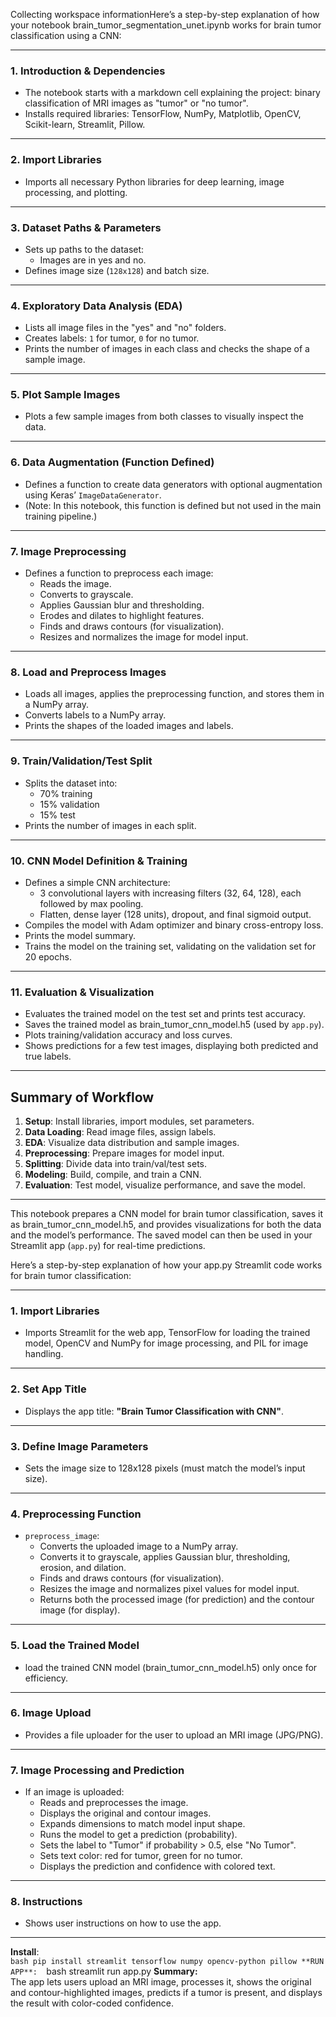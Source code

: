 Collecting workspace informationHere’s a step-by-step explanation of how your notebook brain_tumor_segmentation_unet.ipynb works for brain tumor classification using a CNN:

---

### 1. **Introduction & Dependencies**
- The notebook starts with a markdown cell explaining the project: binary classification of MRI images as "tumor" or "no tumor".
- Installs required libraries: TensorFlow, NumPy, Matplotlib, OpenCV, Scikit-learn, Streamlit, Pillow.

---

### 2. **Import Libraries**
- Imports all necessary Python libraries for deep learning, image processing, and plotting.

---

### 3. **Dataset Paths & Parameters**
- Sets up paths to the dataset:
  - Images are in yes and no.
- Defines image size (`128x128`) and batch size.

---

### 4. **Exploratory Data Analysis (EDA)**
- Lists all image files in the "yes" and "no" folders.
- Creates labels: `1` for tumor, `0` for no tumor.
- Prints the number of images in each class and checks the shape of a sample image.

---

### 5. **Plot Sample Images**
- Plots a few sample images from both classes to visually inspect the data.

---

### 6. **Data Augmentation (Function Defined)**
- Defines a function to create data generators with optional augmentation using Keras’ `ImageDataGenerator`.
- (Note: In this notebook, this function is defined but not used in the main training pipeline.)

---

### 7. **Image Preprocessing**
- Defines a function to preprocess each image:
  - Reads the image.
  - Converts to grayscale.
  - Applies Gaussian blur and thresholding.
  - Erodes and dilates to highlight features.
  - Finds and draws contours (for visualization).
  - Resizes and normalizes the image for model input.

---

### 8. **Load and Preprocess Images**
- Loads all images, applies the preprocessing function, and stores them in a NumPy array.
- Converts labels to a NumPy array.
- Prints the shapes of the loaded images and labels.

---

### 9. **Train/Validation/Test Split**
- Splits the dataset into:
  - 70% training
  - 15% validation
  - 15% test
- Prints the number of images in each split.

---

### 10. **CNN Model Definition & Training**
- Defines a simple CNN architecture:
  - 3 convolutional layers with increasing filters (32, 64, 128), each followed by max pooling.
  - Flatten, dense layer (128 units), dropout, and final sigmoid output.
- Compiles the model with Adam optimizer and binary cross-entropy loss.
- Prints the model summary.
- Trains the model on the training set, validating on the validation set for 20 epochs.

---

### 11. **Evaluation & Visualization**
- Evaluates the trained model on the test set and prints test accuracy.
- Saves the trained model as brain_tumor_cnn_model.h5 (used by `app.py`).
- Plots training/validation accuracy and loss curves.
- Shows predictions for a few test images, displaying both predicted and true labels.

---

## **Summary of Workflow**
1. **Setup**: Install libraries, import modules, set parameters.
2. **Data Loading**: Read image files, assign labels.
3. **EDA**: Visualize data distribution and sample images.
4. **Preprocessing**: Prepare images for model input.
5. **Splitting**: Divide data into train/val/test sets.
6. **Modeling**: Build, compile, and train a CNN.
7. **Evaluation**: Test model, visualize performance, and save the model.

---
This notebook prepares a CNN model for brain tumor classification, saves it as brain_tumor_cnn_model.h5, and provides visualizations for both the data and the model’s performance. The saved model can then be used in your Streamlit app (`app.py`) for real-time predictions.



Here’s a step-by-step explanation of how your app.py Streamlit code works for brain tumor classification:

---

### 1. **Import Libraries**
- Imports Streamlit for the web app, TensorFlow for loading the trained model, OpenCV and NumPy for image processing, and PIL for image handling.
         
---

### 2. **Set App Title**
- Displays the app title: **"Brain Tumor Classification with CNN"**.

---

### 3. **Define Image Parameters**
- Sets the image size to 128x128 pixels (must match the model’s input size).

---

### 4. **Preprocessing Function**
- `preprocess_image`:
  - Converts the uploaded image to a NumPy array.
  - Converts it to grayscale, applies Gaussian blur, thresholding, erosion, and dilation.
  - Finds and draws contours (for visualization).
  - Resizes the image and normalizes pixel values for model input.
  - Returns both the processed image (for prediction) and the contour image (for display).

---

### 5. **Load the Trained Model**
- load the trained CNN model (brain_tumor_cnn_model.h5) only once for efficiency.

---

### 6. **Image Upload**
- Provides a file uploader for the user to upload an MRI image (JPG/PNG).

---

### 7. **Image Processing and Prediction**
- If an image is uploaded:
  - Reads and preprocesses the image.
  - Displays the original and contour images.
  - Expands dimensions to match model input shape.
  - Runs the model to get a prediction (probability).
  - Sets the label to "Tumor" if probability > 0.5, else "No Tumor".
  - Sets text color: red for tumor, green for no tumor.
  - Displays the prediction and confidence with colored text.

---

### 8. **Instructions**
- Shows user instructions on how to use the app.

---


**Install**:  
          ```bash
          pip install streamlit tensorflow numpy opencv-python pillow
**RUN APP**: 
          ```bash
          streamlit run app.py
**Summary:**  
The app lets users upload an MRI image, processes it, shows the original and contour-highlighted images, predicts if a tumor is present, and displays the result with color-coded confidence.




